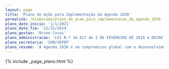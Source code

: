 ```yaml
---
layout: page
title: 'Plano de Ação para Implementação da Agenda 2030'
permalink: /elaborado/plano_de_acao_para_implementacao_da_agenda_2030
plano_date_inicio: '1/1/2021'
plano_date_fim: '12/31/2024'
plano_gestao: 'Bruno Covas'
plano_administracao: 'LEI N.º 16.817 de 2 DE FEVEREIRO DE 2018 e DECRETO N.º 59.020 DE 21 DE OUTUBRO DE 2019'
plano_secretaria: 'SGM/SEPEP'
plano_resume: 'A Agenda 2030 é um compromisso global com o desenvolvimento sustentável, adotado em 2015 por 193 países membros da ONU, incluindo o Brasil. Ela amplia e reafirma os compromissos estabelecidos em 2000 pelos Objetivos do Milênio (ODM) e visa a promover políticas para erradicar a pobreza, a fome, melhorar o acesso a serviços básicos e enfrentar desafios socioambientais. Fundamentada em cinco princípios (Pessoa, Planeta, Paz, Prosperidade e Parcerias), a Agenda 2030 inclui 17 Objetivos de Desenvolvimento Sustentável (ODS) e 169 metas correspondentes.'
---
```

<div>
{% include _page_plano.html %}
</div>
